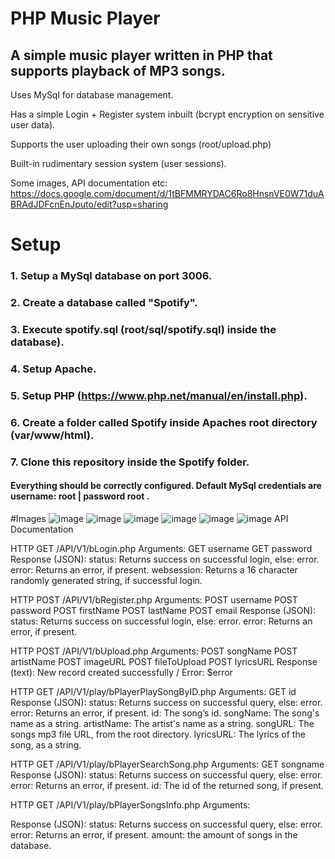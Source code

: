 # PHP Music Player

## A simple music player written in PHP that supports playback of MP3 songs.

Uses MySql for database management.

Has a simple Login + Register system inbuilt (bcrypt encryption on sensitive user data). 

Supports the user uploading their own songs (root/upload.php)

Built-in rudimentary session system (user sessions).

Some images, API documentation etc: https://docs.google.com/document/d/1tBFMMRYDAC6Ro8HnsnVE0W71duABRAdJDFcnEnJputo/edit?usp=sharing


# Setup
### 1. Setup a MySql database on port 3006.
### 2. Create a database called "Spotify".
### 3. Execute spotify.sql (root/sql/spotify.sql) inside the database).
### 4. Setup Apache.
### 5. Setup PHP (https://www.php.net/manual/en/install.php).
### 6. Create a folder called Spotify inside Apaches root directory (var/www/html).
### 7. Clone this repository inside the Spotify folder.
#### Everything should be correctly configured. Default MySql credentials are username: root | password root .

#Images
![image](https://user-images.githubusercontent.com/69962221/193657157-e650f846-7a9b-474a-963d-c876c243f203.png)
![image](https://user-images.githubusercontent.com/69962221/193657189-c72f7b54-496d-40c3-8427-7149b998bbb0.png)
![image](https://user-images.githubusercontent.com/69962221/193657220-8630ca6b-1233-4fb4-b625-c8fe5c6d3541.png)
![image](https://user-images.githubusercontent.com/69962221/193657246-53a38d4b-2226-447c-a3bf-0582e5f07f9c.png)
![image](https://user-images.githubusercontent.com/69962221/193657290-4e02623c-b760-496c-8042-934cd8b3fc77.png)
![image](https://user-images.githubusercontent.com/69962221/193657321-2adb802f-df85-488d-9451-cfd1ae7464ec.png)
API Documentation

HTTP GET /API/V1/bLogin.php
Arguments:
GET username
GET password
Response (JSON):
status: Returns success on successful login, else: error.
error: Returns an error, if present.
websession: Returns a 16 character randomly generated string, if successful login.

HTTP POST /API/V1/bRegister.php
Arguments:
POST username
POST password
POST firstName
POST lastName
POST email
Response (JSON):
status: Returns success on successful login, else: error.
error: Returns an error, if present.

HTTP POST /API/V1/bUpload.php
Arguments:
POST songName
POST artistName
POST imageURL
POST fileToUpload
POST lyricsURL
Response (text):
New record created successfully / Error: $error




HTTP GET /API/V1/play/bPlayerPlaySongByID.php
Arguments:
GET id
Response (JSON):
status: Returns success on successful query, else: error.
error: Returns an error, if present.
id: The song’s id.
songName: The song's name as a string.
artistName: The artist's name as a string.
songURL: The songs mp3 file URL, from the root directory.
lyricsURL: The lyrics of the song, as a string.

HTTP GET /API/V1/play/bPlayerSearchSong.php
Arguments:
GET songname
Response (JSON):
status: Returns success on successful query, else: error.
error: Returns an error, if present.
id: The id of the returned song, if present.





HTTP GET /API/V1/play/bPlayerSongsInfo.php
Arguments:

Response (JSON):
status: Returns success on successful query, else: error.
error: Returns an error, if present.
amount: the amount of songs in the database.


